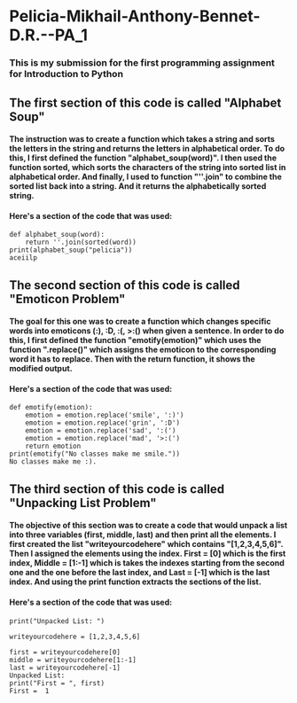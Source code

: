 # Pelicia-Mikhail-Anthony-Bennet-D.R.--PA_1
### This is my submission for the first programming assignment for Introduction to Python

## The first section of this code is called "Alphabet Soup"
#### The instruction was to create a function which takes a string and sorts the letters in the string and returns the letters in alphabetical order. To do this, I first defined the function "alphabet_soup(word)". I then used the function sorted, which sorts the characters of the string into sorted list in alphabetical order. And finally, I used to function "''.join" to combine the sorted list back into a string. And it returns the alphabetically sorted string.
#### Here's a section of the code that was used:
```
def alphabet_soup(word):
    return ''.join(sorted(word)) 
print(alphabet_soup("pelicia"))
aceiilp
```
## The second section of this code is called "Emoticon Problem"
#### The goal for this one was to create a function which changes specific words into emoticons (:), :D, :(, >:() when given a sentence. In order to do this, I first defined the function "emotify(emotion)" which uses the function ".replace()" which assigns the emoticon to the corresponding word it has to replace. Then with the return function, it shows the modified output.
#### Here's a section of the code that was used:
```
def emotify(emotion):
    emotion = emotion.replace('smile', ':)')
    emotion = emotion.replace('grin', ':D')
    emotion = emotion.replace('sad', ':(')
    emotion = emotion.replace('mad', '>:(')
    return emotion
print(emotify("No classes make me smile."))
No classes make me :).
```
## The third section of this code is called "Unpacking List Problem"
#### The objective of this section was to create a code that would unpack a list into three variables (first, middle, last) and then print all the elements. I first created the list "writeyourcodehere" which contains "[1,2,3,4,5,6]". Then I assigned the elements using the index. First = [0] which is the first index, Middle = [1:-1] which is takes the indexes starting from the second one and the one before the last index, and Last = [-1] which is the last index. And using the print function extracts the sections of the list.
#### Here's a section of the code that was used:
```
print("Unpacked List: ")

writeyourcodehere = [1,2,3,4,5,6]

first = writeyourcodehere[0]
middle = writeyourcodehere[1:-1]
last = writeyourcodehere[-1]
Unpacked List: 
print("First = ", first)
First =  1
```
